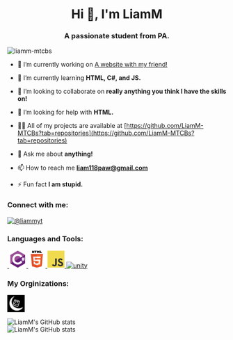 <h1 align="center">Hi 👋, I'm LiamM</h1>
<h3 align="center">A passionate student from PA.</h3>

<p align="left"> <img src="https://komarev.com/ghpvc/?username=liamm-mtcbs&label=Profile%20views&color=0e75b6&style=flat" alt="liamm-mtcbs" /> </p>

- 🔭 I’m currently working on [A website with my friend!](https://github.com/Olivem1234567/olivem1234567.github.io)

- 🌱 I’m currently learning **HTML, C#, and JS.**

- 👯 I’m looking to collaborate on **really anything you think I have the skills on!**

- 🤝 I’m looking for help with **HTML.**

- 👨‍💻 All of my projects are available at [https://github.com/LiamM-MTCBs?tab=repositories](https://github.com/LiamM-MTCBs?tab=repositories)

- 💬 Ask me about **anything!**

- 📫 How to reach me **liam118paw@gmail.com**

- ⚡ Fun fact **I am stupid.**

<h3 align="left">Connect with me:</h3>
<p align="left">
<a href="https://www.youtube.com/c/@liammyt" target="blank"><img align="center" src="https://raw.githubusercontent.com/rahuldkjain/github-profile-readme-generator/master/src/images/icons/Social/youtube.svg" alt="@liammyt" height="30" width="40" /></a>
</p>

<h3 align="left">Languages and Tools:</h3>
<p align="left"> <a href="https://www.w3schools.com/cpp/" target="_blank" rel="noreferrer"> <img href="https://www.w3schools.com/cs/" target="_blank" rel="noreferrer"> <img src="https://raw.githubusercontent.com/devicons/devicon/master/icons/csharp/csharp-original.svg" alt="csharp" width="40" height="40"/> </a> <a href="https://www.w3.org/html/" target="_blank" rel="noreferrer"> <img src="https://raw.githubusercontent.com/devicons/devicon/master/icons/html5/html5-original-wordmark.svg" alt="html5" width="40" height="40"/> </a> <a href="https://developer.mozilla.org/en-US/docs/Web/JavaScript" target="_blank" rel="noreferrer"> <img src="https://raw.githubusercontent.com/devicons/devicon/master/icons/javascript/javascript-original.svg" alt="javascript" width="40" height="40"/> </a> <a href="https://unity.com/" target="_blank" rel="noreferrer"> <img src="https://www.vectorlogo.zone/logos/unity3d/unity3d-icon.svg" alt="unity" width="40" height="40"/> </a> </p>

<h3 align="left">My Orginizations:</h3>
<p align="left">
<a href="https://github.com/MoonRecTeam" target="blank"><img align="center" src="/images/moonrec.png" alt="MoonRec" height="40" width="40" /></a>
</p>

![LiamM's GitHub stats](https://github-readme-stats.vercel.app/api?username=LiamM-MTCBs&show_icons=true&theme=radical)
</br>
![LiamM's GitHub stats](https://api.githubtrends.io/user/svg/LiamM-MTCBs/langs?time_range=one_year&include_private=True&compact=True&theme=synthwaves)
